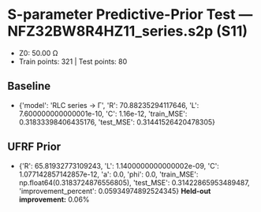 # S-parameter Predictive-Prior Test — NFZ32BW8R4HZ11_series.s2p (S11)
- Z0: 50.00 Ω
- Train points: 321  |  Test points: 80

## Baseline
- {'model': 'RLC series -> Γ', 'R': 70.88235294117646, 'L': 7.600000000000001e-10, 'C': 1.16e-12, 'train_MSE': 0.31833398406435176, 'test_MSE': 0.31441526420478305}

## UFRF Prior
- {'R': 65.81932773109243, 'L': 1.1400000000000002e-09, 'C': 1.077142857142857e-12, 'a': 0.0, 'phi': 0.0, 'train_MSE': np.float64(0.3183724876556805), 'test_MSE': 0.31422865953489487, 'improvement_percent': 0.05934974892524345}
**Held-out improvement:** 0.06%